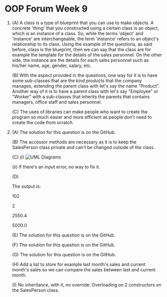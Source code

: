<h1>OOP Forum Week 9</h1>

<p>

1. (A)  A class is a type of blueprint that you can use to make objects. A concrete 'thing' that you constructed using a certain class is an object, which is an instance of a class. So, while the terms 'object' and 'instance' are interchangeable, the term 'instance' refers to an object's relationship to its class. Using the example of the questions, as said before, class is the blueprint, then we can say that the class are for example the template for the details of the sales personnel. On the other side, the instance are the details for each sales personnel such as his/her name, age, gender, salary, etc.

    (B) With the aspect provided in the questions, one way for it is to have some sub-classes that are the kind products that the company manages, extending the parent class with let's say the name "Product". Another way of it is to have a parent class with let's say "Employee" or "Worker" with a sub-classes that inherits the parents that contains managers, office staff and sales personnel.

   (C) The uses of libraries can make people who want to create the program so much easier and more efficient as people don't need to create the code from scratch.


2.  (A) The solution for this question is on the GitHub.

    (B) The accessor methods are necessary as it is to keep the SalesPerson class private and can't be changed outside of the class.

    (C) (i) <img src="src/image/UML-Diagram-OOP-Forum.png" alt="UML Diagrams">

    (ii) If there's an input error, no way to fix it.

    (D)

    The output is:
    
    102

    2

    2550.4

    5000.0

    (E) The solution for this question is on the GitHub.

    (F) The solution for this question is on the GitHub.

    (G) The solution for this question is on the GitHub.

    (H) Add a list to store for example last month's sales and current month's sales so we can compare the sales between last and current month.

    (I) No inheritance, with it, no override. Overloading on 2 constructors on the SalesPerson class.

</p>